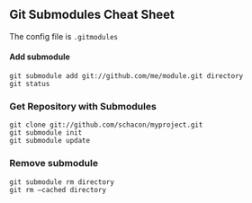 ## Git Submodules Cheat Sheet

The config file is ``.gitmodules``

#### Add submodule
    git submodule add git://github.com/me/module.git directory
    git status

### Get Repository with Submodules
    git clone git://github.com/schacon/myproject.git
    git submodule init
    git submodule update

### Remove submodule 
    git submodule rm directory
    git rm –cached directory
